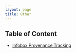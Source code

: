 ```yaml
---
layout: page
title: Other
---
```


## Table of Content
* <a href="/Infobox Provenance Tracking">Infobox Provenance Tracking</a>
